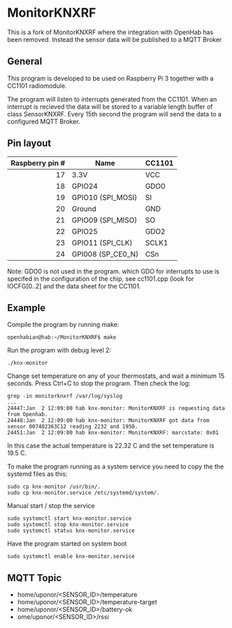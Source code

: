 # MonitorKNXRF
This is a fork of MonitorKNXRF where the integration with OpenHab has been removed.
Instead the sensor data will be published to a MQTT Broker

## General

This program is developed to be used on Raspberry Pi 3 together with a CC1101 radiomodule.

The program will listen to interrupts generated from the CC1101. When an interrupt is recieved the data will be stored to a variable length buffer of class SensorKNXRF.
Every 15th second the program will send the data to a configured MQTT Broker.

## Pin layout

| Raspberry pin # | Name | CC1101 |
| --: | --- | --- |
| 17 | 3.3V              | VCC |
| 18 | GPIO24            | GDO0 |
| 19 | GPIO10 (SPI_MOSI) | SI |
| 20 | Ground            | GND |
| 21 | GPIO09 (SPI_MISO) | SO |
| 22 | GPIO25            | GDO2 |
| 23 | GPIO11 (SPI_CLK)  | SCLK1 |
| 24 | GPI008 (SP_CE0_N) | CSn |

Note: GDO0 is not used in the program. which GDO for interrupts to use is specifed in the configuration of the chip, see cc1101.cpp (look for IOCFG[0..2] and the data sheet for the CC1101.

## Example

Compile the program by running make:
```
openhabian@hab:~/MonitorKNXRF$ make
```

Run the program with debug level 2:
```
./knx-monitor
```
Change set temperature on any of your thermostats, and wait a minimum 15 seconds.
Press Ctrl+C to stop the program.
Then check the log:
```
grep -in monitorknxrf /var/log/syslog
...
24447:Jan  2 12:09:00 hab knx-monitor: MonitorKNXRF is requesting data from Openhab.
24448:Jan  2 12:09:00 hab knx-monitor: MonitorKNXRF got data from sensor 007402363C12 reading 2232 and 1950.
24451:Jan  2 12:09:00 hab knx-monitor: MonitorKNXRF: marcstate: 0x01

```
In this case the actual temperature is 22.32 C and the set temperature is 19.5 C.

To make the program running as a system service you need to copy the the systemd files as this:
```
sudo cp knx-monitor /usr/bin/.
sudo cp knx-monitor.service /etc/systemd/system/.
```

Manual start / stop the service 
```
sudo systemctl start knx-monitor.service
sudo systemctl stop knx-monitor.service
sudo systemctl status knx-monitor.service
```

Have the program started on system boot
```
sudo systemctl enable knx-monitor.service
```


## MQTT Topic
 * home/uponor/<SENSOR_ID>/temperature
 * home/uponor/<SENSOR_ID>/temperature-target
 * home/uponor/<SENSOR_ID>/battery-ok
 * ome/uponor/<SENSOR_ID>/rssi